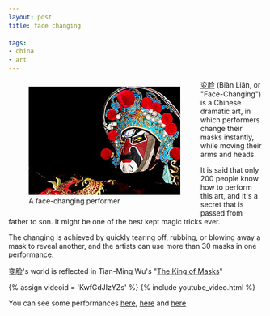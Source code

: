 ```yaml
---
layout: post
title: face changing

tags:
- china
- art
---
```


<figure style='float:left'>
    <img src="uploads/bian_lian.jpg" alt="the performer wears a white, red, black and yellow mask, representing happiness"/>
    <figcaption>A face-changing performer</figcaption>
</figure>

[变脸](http://en.wikipedia.org/wiki/Bian_lian) (Biàn Liǎn, or "Face-Changing") is a Chinese dramatic art, in which performers change their masks instantly, while moving their arms and heads.

It is said that only 200 people know how to perform this art, and it's a secret that is passed from father to son. It might be one of the best kept magic tricks ever.

The changing is achieved by quickly tearing off, rubbing, or blowing away a mask to reveal another, and the artists can use more than 30 masks in one performance.

变脸's world is reflected in Tian-Ming Wu's "[The King of Masks](http://www.imdb.com/title/tt0115669/)"

{% assign videoid = 'KwfGdJIzYZs' %}
{% include youtube_video.html %}

You can see some performances [here](https://www.youtube.com/watch?v=Zzy6Xy654u4), [here](https://www.youtube.com/watch?v=ylKMkniVo9Q) and [here](https://www.youtube.com/watch?v=pQLemTHy_mU)
